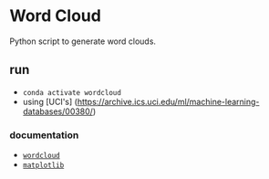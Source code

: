 # Word Cloud

Python script to generate word clouds.

## run

- `conda activate wordcloud`
- using [UCI's] (https://archive.ics.uci.edu/ml/machine-learning-databases/00380/)

### documentation

* [`wordcloud`](https://amueller.github.io/word_cloud/)
* [`matplotlib`](https://matplotlib.org/)